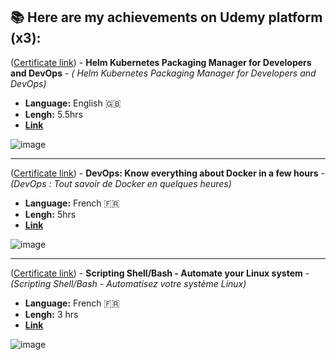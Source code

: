 ## 📚 Here are my achievements on Udemy platform (x3):

([Certificate link](https://se.udemy.com/certificate/UC-d5d4c6c7-8de6-49c5-b4d2-187beed98207)) - **Helm Kubernetes Packaging Manager for Developers and DevOps** - _( Helm Kubernetes Packaging Manager for Developers and DevOps)_

- **Language:** English 🇬🇧
- **Lengh:** 5.5hrs
- **[Link]([https://se.udemy.com/course/helm-kubernetes-packaging-manager-for-developers-and-devops/](https://se.udemy.com/course/helm-kubernetes-packaging-manager-for-developers-and-devops/))**

![image](https://user-images.githubusercontent.com/60783263/172459968-1b6110f5-7f6e-42d0-8a76-c0e9f28e8199.png)

---

([Certificate link](https://www.udemy.com/certificate/UC-3ece8739-74b5-4b7c-a104-a5b5a5a5f16c/)) - **DevOps: Know everything about Docker in a few hours** - _(DevOps : Tout savoir de Docker en quelques heures)_

- **Language:** French 🇫🇷
- **Lengh:** 5hrs
- **[Link](https://www.udemy.com/course/devops-tout-savoir-de-docker-en-quelques-heures/)**

![image](https://user-images.githubusercontent.com/60783263/155205021-1f61a48f-8115-4b46-ae13-8a1326ad5c3e.png)

---

([Certificate link](https://www.udemy.com/certificate/UC-d4250382-5c92-43a5-9ac0-137a54d8b9c1/)) - **Scripting Shell/Bash - Automate your Linux system** - _(Scripting Shell/Bash - Automatisez votre système Linux)_

- **Language:** French 🇫🇷
- **Lengh:** 3 hrs
- **[Link](https://www.udemy.com/course/scripting-shellbash-automatisez-votre-systeme-linux/)**

![image](https://user-images.githubusercontent.com/60783263/155305414-98acdf7c-7524-4333-9c81-17e7d13575d7.png)

